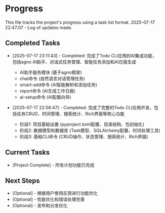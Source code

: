 # Progress

This file tracks the project's progress using a task list format.
2025-07-17 22:47:07 - Log of updates made.

## Completed Tasks

* [2025-07-17 23:11:43] - Completed: 完成了Todo CLI应用的AI集成功能，包括agno AI助手、对话式任务管理、智能任务添加和AI日报生成
  - AI助手服务模块 (基于agno框架)
  - chat命令 (自然语言对话管理任务)
  - smart-add命令 (AI智能解析和添加任务)
  - report命令 (AI生成工作日报)
  - ai-setup命令 (AI配置向导)

* [2025-07-17 22:58:47] - Completed: 完成了完整的Todo CLI应用开发，包括任务CRUD、时间管理、搜索统计、Rich界面等核心功能
  - 阶段1: 项目基础设置 (pyproject.toml配置、目录结构、包初始化)
  - 阶段2: 数据模型和数据库 (Task模型、SQLAlchemy配置、时间处理工具)  
  - 阶段3: 基础CLI命令 (CRUD操作、状态管理、搜索统计、Rich界面)

## Current Tasks

* [Project Complete] - 所有计划功能已完成

## Next Steps

* [Optional] - 根据用户使用反馈进行功能优化
* [Optional] - 性能优化和错误处理完善
* [Optional] - 发布和分发优化